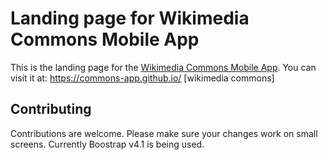# Landing page for Wikimedia Commons Mobile App

This is the landing page for the [Wikimedia Commons Mobile App](https://github.com/commons-app/apps-android-commons). You can visit it at: https://commons-app.github.io/
[wikimedia commons]
## Contributing

Contributions are welcome. Please make sure your changes work on small screens. Currently Boostrap v4.1 is being used.
